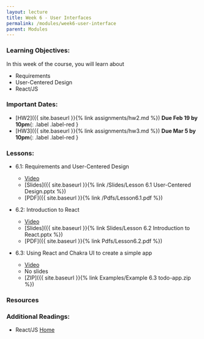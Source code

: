 ```yaml
---
layout: lecture
title: Week 6 - User Interfaces
permalink: /modules/week6-user-interface
parent: Modules
---
```

### Learning Objectives:

In this week of the course, you will learn about
* Requirements
* User-Centered Design
* React/JS


### Important Dates:
* [HW2]({{ site.baseurl }}{% link assignments/hw2.md %}) **Due Feb 19 by 10pm**{: .label .label-red }
* [HW3]({{ site.baseurl }}{% link assignments/hw3.md %}) **Due Mar 5 by 10pm**{: .label .label-red }


### Lessons:
* 6.1: Requirements and User-Centered Design

    * [Video](https://northeastern.instructure.com/courses/60188/pages/lesson-6-dot-1-requirements-and-user-centered-design-video?module_item_id=5532594)
    * [Slides]({{ site.baseurl }}{% link /Slides/Lesson 6.1 User-Centered Design.pptx %}) 
    * [PDF]({{ site.baseurl }}{% link /Pdfs/Lesson6.1.pdf %})

* 6.2: Introduction to React

    * [Video](https://northeastern.instructure.com/courses/60188/pages/lesson-6-dot-2-introduction-to-react-video?module_item_id=5532595)
    * [Slides]({{ site.baseurl }}{% link Slides/Lesson 6.2 Introduction to React.pptx %}) 
    * [PDF]({{ site.baseurl }}{% link Pdfs/Lesson6.2.pdf %})
    
* 6.3: Using React and Chakra UI to create a simple app

    * [Video](https://northeastern.instructure.com/courses/60188/pages/lesson-6-dot-3-using-react-and-chakra-ui-to-create-a-simple-app?module_item_id=5532596)
    * No slides
    * [ZIP]({{ site.baseurl }}{% link Examples/Example 6.3 todo-app.zip %})
    
### Resources


### Additional Readings:
* React/JS [Home](https://reactjs.org/)
